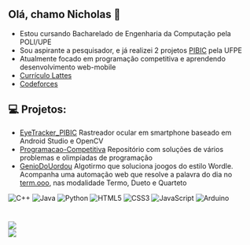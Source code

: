## Olá, chamo Nicholas 👋

- Estou cursando Bacharelado de Engenharia da Computação pela POLI/UPE</br>
- Sou aspirante a pesquisador, e já realizei 2 projetos [PIBIC](https://www.ufpe.br/iniciacao-cientifica) pela UFPE</br>
- Atualmente focado em programação competitiva e aprendendo desenvolvimento web-mobile</br>
- [Currículo Lattes](http://lattes.cnpq.br/9295639715054214)
- [Codeforces](https://codeforces.com/profile/pedronicholas13)

## 💻 Projetos:

- [EyeTracker_PIBIC](https://github.com/Agiliis/EyeTracker_PIBIC.git) Rastreador ocular em smartphone baseado em Android Studio e OpenCV
- [Programacao-Competitiva](https://github.com/Agiliis/Programacao-Competitiva.git) Repositório com soluções de vários problemas e olimpíadas de programação
- [GenioDoUordou](https://github.com/Agiliis/GenioDoUordou) Algotirmo que soluciona joogos do estilo Wordle. Acompanha uma automação web que resolve a palavra do dia no [term.ooo](term.ooo), nas modalidade Termo, Dueto e Quarteto

![C++](https://img.shields.io/badge/c++-%2300599C.svg?style=flat&logo=c%2B%2B&logoColor=white) ![Java](https://img.shields.io/badge/java-%23ED8B00.svg?style=flat&logo=openjdk&logoColor=white) ![Python](https://img.shields.io/badge/python-3670A0?style=flat&logo=python&logoColor=ffdd54) ![HTML5](https://img.shields.io/badge/html5-%23E34F26.svg?style=flat&logo=html5&logoColor=white) ![CSS3](https://img.shields.io/badge/css3-%231572B6.svg?style=flat&logo=css3&logoColor=white) ![JavaScript](https://img.shields.io/badge/javascript-%23323330.svg?style=flat&logo=javascript&logoColor=%23F7DF1E) ![Arduino](https://img.shields.io/badge/-Arduino-00979D?style=flat&logo=Arduino&logoColor=white)

#
![](https://github-readme-stats.vercel.app/api?username=Agiliis&theme=dark&hide_border=false&include_all_commits=false&count_private=false)<br/>
![](https://github-readme-stats.vercel.app/api/top-langs/?username=Agiliis&theme=dark&hide_border=false&include_all_commits=false&count_private=false&layout=compact)

<!-- Proudly created with GPRM ( https://gprm.itsvg.in ) -->
